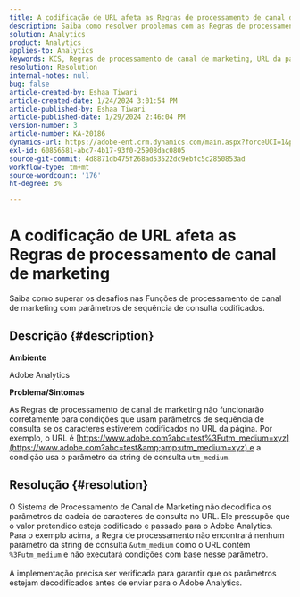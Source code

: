 ```yaml
---
title: A codificação de URL afeta as Regras de processamento de canal de marketing
description: Saiba como resolver problemas com as Regras de processamento de canal de marketing ao lidar com parâmetros de cadeia de caracteres de consulta codificados no URL da página.
solution: Analytics
product: Analytics
applies-to: Analytics
keywords: KCS, Regras de processamento de canal de marketing, URL da página, codificação de URL
resolution: Resolution
internal-notes: null
bug: false
article-created-by: Eshaa Tiwari
article-created-date: 1/24/2024 3:01:54 PM
article-published-by: Eshaa Tiwari
article-published-date: 1/29/2024 2:46:04 PM
version-number: 3
article-number: KA-20186
dynamics-url: https://adobe-ent.crm.dynamics.com/main.aspx?forceUCI=1&pagetype=entityrecord&etn=knowledgearticle&id=eff55780-c9ba-ee11-a569-6045bd006268
exl-id: 60856581-abc7-4b17-93f0-25908dac0805
source-git-commit: 4d8871db475f268ad53522dc9ebfc5c2850853ad
workflow-type: tm+mt
source-wordcount: '176'
ht-degree: 3%

---
```


# A codificação de URL afeta as Regras de processamento de canal de marketing


Saiba como superar os desafios nas Funções de processamento de canal de marketing com parâmetros de sequência de consulta codificados.

## Descrição {#description}


<b>Ambiente</b>

Adobe Analytics

<b>Problema/Sintomas</b>

As Regras de processamento de canal de marketing não funcionarão corretamente para condições que usam parâmetros de sequência de consulta se os caracteres estiverem codificados no URL da página. Por exemplo, o URL é [https://www.adobe.com?abc=test%3Futm_medium=xyz](https://www.adobe.com?abc=test&amp;amp;utm_medium=xyz) e a condição usa o parâmetro da string de consulta `utm_medium`.


## Resolução {#resolution}

O Sistema de Processamento de Canal de Marketing não decodifica os parâmetros da cadeia de caracteres de consulta no URL. Ele pressupõe que o valor pretendido esteja codificado e passado para o Adobe Analytics. Para o exemplo acima, a Regra de processamento não encontrará nenhum parâmetro da string de consulta `&utm_medium` como o URL contém `%3Futm_medium` e não executará condições com base nesse parâmetro.<br> <br>A implementação precisa ser verificada para garantir que os parâmetros estejam decodificados antes de enviar para o Adobe Analytics.
